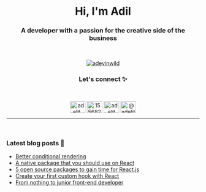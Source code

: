 <h1 align="center">Hi, I'm Adil</h1>
<h3 align="center">A developer with a passion for the creative side of the business</h3>
<br />

<p align="center"> <a href="https://twitter.com/adevinwild" target="blank"><img src="https://img.shields.io/twitter/follow/adevinwild?logo=twitter&style=for-the-badge" alt="adevinwild" /></a> </p>
<h3  align="center">
    <b>
      Let's connect ✨
    </b>
</h3>

<br/>

<p align="center">
    <a href="https://twitter.com/adelit_" target="blank"><img align="center" src="https://raw.githubusercontent.com/rahuldkjain/github-profile-readme-generator/master/src/images/icons/Social/twitter.svg" alt="adelit_" height="30" width="40" /></a>
    <a href="https://stackoverflow.com/users/15568297" target="blank"><img align="center" src="https://raw.githubusercontent.com/rahuldkjain/github-profile-readme-generator/master/src/images/icons/Social/stack-overflow.svg" alt="15568297" height="30" width="40" /></a>
    <a href="https://dev.to/adelit" target="blank"><img align="center" src="https://www.vectorlogo.zone/logos/devto/devto-icon.svg" alt="adelit" height="30" width="40" /></a>
    <a href="https://medium.com/@adelit" target="blank"><img align="center" src="https://raw.githubusercontent.com/rahuldkjain/github-profile-readme-generator/master/src/images/icons/Social/medium.svg" alt="@adelit" height="30" width="40" /></a>
</p>
<hr />
<br/>


<h3  align="left">
    <b>
      Latest blog posts 📰
    </b>
</h3>

<!-- BLOG-POST-LIST:START -->
- [Better conditional rendering](https://medium.com/@adelit/better-conditional-rendering-87dd055fa68f?source=rss-2fdeced75485------2)
- [A native package that you should use on React](https://towardsdev.com/a-native-package-that-you-should-use-on-react-7181f3c31040?source=rss-2fdeced75485------2)
- [5 open source packages to gain time for React.js](https://towardsdev.com/5-open-source-packages-to-gain-time-for-react-js-2a3241f90a74?source=rss-2fdeced75485------2)
- [Create your first custom hook with React](https://medium.com/@adelit/create-your-first-custom-hook-with-react-5f8a8fe141d5?source=rss-2fdeced75485------2)
- [From nothing to junior front-end developer](https://medium.com/@adelit/from-nothing-to-junior-front-end-developer-54b1eab9548a?source=rss-2fdeced75485------2)
<!-- BLOG-POST-LIST:END -->

<br/>





